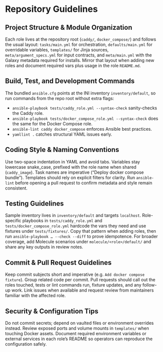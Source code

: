 # Repository Guidelines

## Project Structure & Module Organization
Each role lives at the repository root (`caddy/`, `docker_compose/`) and follows the usual layout: `tasks/main.yml` for orchestration, `defaults/main.yml` for overridable variables, `templates/` for Jinja sources, `meta/argument_specs.yml` for input contracts, and `meta/main.yml` with the Galaxy metadata required for installs. Mirror that layout when adding new roles and document required vars plus usage in the role `README.md`.

## Build, Test, and Development Commands
The bundled `ansible.cfg` points at the INI inventory `inventory/default`, so run commands from the repo root without extra flags:
- `ansible-playbook tests/caddy_role.yml --syntax-check` sanity-checks the Caddy role.
- `ansible-playbook tests/docker_compose_role.yml --syntax-check` does the same for the Docker Compose role.
- `ansible-lint caddy docker_compose` enforces Ansible best practices.
- `yamllint .` catches structural YAML issues early.

## Coding Style & Naming Conventions
Use two-space indentation in YAML and avoid tabs. Variables stay lowercase snake_case, prefixed with the role name when shared (`caddy_image`). Task names are imperative (“Deploy docker compose bundle”). Templates should rely on explicit filters for clarity. Run `ansible-lint` before opening a pull request to confirm metadata and style remain consistent.

## Testing Guidelines
Sample inventory lives in `inventory/default` and targets `localhost`. Role-specific playbooks in `tests/caddy_role.yml` and `tests/docker_compose_role.yml` hardcode the vars they need and use fixtures under `tests/fixtures/`. Copy that pattern when adding roles, then run `ansible-playbook … --check --diff` to prove idempotence. For broader coverage, add Molecule scenarios under `molecule/<role>/default/` and share any key outputs in review notes.

## Commit & Pull Request Guidelines
Keep commit subjects short and imperative (e.g. `Add docker compose fixture`). Group related code per commit. Pull requests should call out the roles touched, tests or lint commands run, fixture updates, and any follow-up work. Link issues when available and request review from maintainers familiar with the affected role.

## Security & Configuration Tips
Do not commit secrets; depend on vaulted files or environment overrides instead. Review exposed ports and volume mounts in `templates/` when touching Docker assets. Document required environment variables or external services in each role’s README so operators can reproduce the configuration safely.
